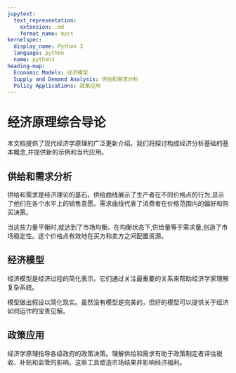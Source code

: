 ```yaml
---
jupytext:
  text_representation:
    extension: .md
    format_name: myst
kernelspec:
  display_name: Python 3
  language: python
  name: python3
heading-map:
  Economic Models: 经济模型
  Supply and Demand Analysis: 供给和需求分析
  Policy Applications: 政策应用
---
```


# 经济原理综合导论

本文档提供了现代经济学原理的广泛更新介绍。我们将探讨构成经济分析基础的基本概念,并提供新的示例和当代应用。

## 供给和需求分析

供给和需求是经济理论的基石。供给曲线展示了生产者在不同价格点的行为,显示了他们在各个水平上的销售意愿。需求曲线代表了消费者在价格范围内的偏好和购买决策。

当这些力量平衡时,就达到了市场均衡。在均衡状态下,供给量等于需求量,创造了市场稳定性。这个价格点有效地在买方和卖方之间配置资源。

## 经济模型

经济模型是经济过程的简化表示。它们通过关注最重要的关系来帮助经济学家理解复杂系统。

模型做出假设以简化现实。虽然没有模型是完美的，但好的模型可以提供关于经济如何运作的宝贵见解。

## 政策应用

经济学原理指导各级政府的政策决策。理解供给和需求有助于政策制定者评估税收、补贴和监管的影响。这些工具塑造市场结果并影响经济福利。
